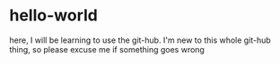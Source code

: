 # hello-world
here, I will be learning to use the git-hub.
I'm new to this whole git-hub thing, so please excuse me if something goes wrong
